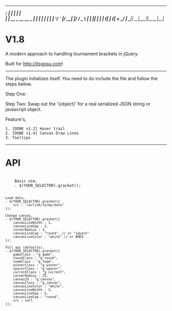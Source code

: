  _____                _        _   
 / ____|              | |      | |  
| |  __ _ __ __ _  ___| | _____| |_ 
| | |_ | '__/ _` |/ __| |/ / _ \ __|
| |__| | | | (_| | (__|   <  __/ |_ 
 \_____|_|  \__,_|\___|_|\_\___|\__|


V1.8
====

A modern approach to handling tournament brackets in jQuery.

Built for http://itsgosu.com! 

------------------------------------------------------------

The plugin initializes itself. You need to do include the file and follow the steps below.

Step One: <div data-gracket='{object}' /> 
Step Two: Swap out the '{object}' for a real serialized JSON string or javascript object.

Feature's,

	1. [DONE v1.2] Hover trail
	2. [DONE v1.4] Canvas Draw Lines
	3. Tooltips
	
------------------------------------------------------------

API
===
<code>
	Basic use,
	- $(YOUR_SELECTOR).gracket();

	Load data,
	- $(YOUR_SELECTOR).gracket({
		src : "/a/link/to/my/data"
	});

	Change canvas,
	- $(YOUR_SELECTOR).gracket({
		canvasLineWidth : 1,
		canvasLineGap : 2,
		cornerRadius : 3,
		canvasLineCap : "round", // or "square"
		canvasLineColor : "white" // or #HEX
	});

	Full api (defaults),
	- $(YOUR_SELECTOR).gracket({
		gameClass : "g_game",
		roundClass : "g_round",
		teamClass : "g_team",
		winnerClass : "g_winner",
		spacerClass : "g_spacer",
		currentClass : "g_current",
		cornerRadius : 25,
		canvasId : "g_canvas",
		canvasClass : "g_canvas",
		canvasLineColor : "white",
		canvasLineWidth : 2,
		canvasLineGap : 5,
		canvasLineCap : "round",
		src : null
	});
</code>


